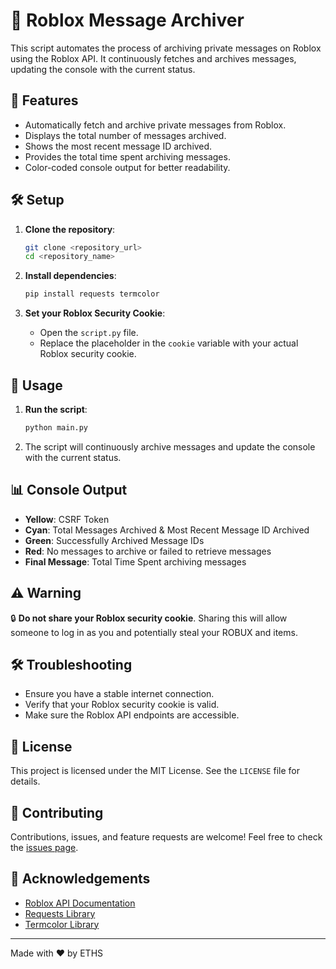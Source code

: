 # 📜 Roblox Message Archiver

This script automates the process of archiving private messages on Roblox using the Roblox API. It continuously fetches and archives messages, updating the console with the current status. 

## 🚀 Features

- Automatically fetch and archive private messages from Roblox.
- Displays the total number of messages archived.
- Shows the most recent message ID archived.
- Provides the total time spent archiving messages.
- Color-coded console output for better readability.

## 🛠️ Setup

1. **Clone the repository**:
    ```bash
    git clone <repository_url>
    cd <repository_name>
    ```

2. **Install dependencies**:
    ```bash
    pip install requests termcolor
    ```

3. **Set your Roblox Security Cookie**:
    - Open the `script.py` file.
    - Replace the placeholder in the `cookie` variable with your actual Roblox security cookie.

## 📝 Usage

1. **Run the script**:
    ```bash
    python main.py
    ```

2. The script will continuously archive messages and update the console with the current status.

## 📊 Console Output

- **Yellow**: CSRF Token
- **Cyan**: Total Messages Archived & Most Recent Message ID Archived
- **Green**: Successfully Archived Message IDs
- **Red**: No messages to archive or failed to retrieve messages
- **Final Message**: Total Time Spent archiving messages

## ⚠️ Warning

🔒 **Do not share your Roblox security cookie**. Sharing this will allow someone to log in as you and potentially steal your ROBUX and items.

## 🛠️ Troubleshooting

- Ensure you have a stable internet connection.
- Verify that your Roblox security cookie is valid.
- Make sure the Roblox API endpoints are accessible.

## 📜 License

This project is licensed under the MIT License. See the `LICENSE` file for details.

## 🤝 Contributing

Contributions, issues, and feature requests are welcome! Feel free to check the [issues page](#).

## 🙏 Acknowledgements

- [Roblox API Documentation](https://developer.roblox.com/en-us/api-reference)
- [Requests Library](https://docs.python-requests.org/en/master/)
- [Termcolor Library](https://pypi.org/project/termcolor/)

---

Made with ❤️ by ETHS

